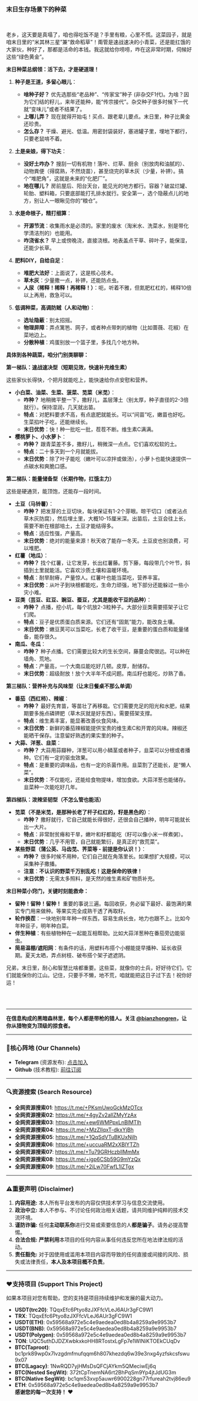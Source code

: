 ### 末日生存场景下的种菜

<br>

老乡，这天要是真塌了，咱也得吃饭不是？手里有粮，心里不慌。这菜园子，就是咱末日里的“米其林三星”兼“救命稻草”！甭管是速战速决的小青菜，还是能扛饿的大家伙，种好了，那都是活命的本钱。我这就给你唠唠，咋在这非常时期，伺候好这些“绿色黄金”。

**末日种菜总纲领：活下去，才是硬道理！**

1. **种子是王道，多留心眼儿**：

   * **啥种子好？** 优先选那些“老品种”、“传家宝”种子 (非杂交F1代)。为啥？因为它们结的籽儿，来年还能种，能“传宗接代”。杂交种子很多时候下一代就“变味儿”或者不结果了。
   * **上哪儿弄？** 现在就得开始屯！买点、跟老辈儿要点。末日里，种子比黄金还珍贵。
   * **怎么存？** 干燥、避光、低温。用密封袋装好，塞进罐子里，埋地下都行，只要老鼠啃不着。
2. **土是亲娘，得下功夫**：

   * **没好土咋办？** 搜刮一切有机物！落叶、烂草、厨余（别放肉和油腻的）、动物粪便（得腐熟，不然烧苗），甚至烧完的草木灰（少量，补钾）。搞个“堆肥角”，这就是未来的“化肥厂”。
   * **地在哪儿？** 房前屋后、阳台天台，能见光的地方都行。容器？破盆烂罐、轮胎、塑料箱，只要底部能打孔排水就行。安全第一，选个隐蔽点儿的地方，别让人一眼瞅见你的“粮仓”。
3. **水是命根子，精打细算**：

   * **开源节流**：收集雨水是必须的。家里的废水（淘米水、洗菜水，别是带化学清洁剂的）也能用。
   * **咋浇省水？** 早上或傍晚浇，直接浇根。地表盖点干草、碎叶子，能保湿，还能少长草。
4. **肥料DIY，自给自足**：

   * **堆肥大法好**：上面说了，这是核心技术。
   * **草木灰**：少量撒一点，补钾，还能防点虫。
   * **人尿（稀释！稀释！再稀释！）**：呃，听着不雅，但氮肥杠杠的，稀释10倍以上再用，救急可以。
5. **低调种菜，高调防贼（人和动物）**：

   * **选址隐蔽**：别太招摇。
   * **物理屏障**：弄点篱笆、网子，或者种点带刺的植物（比如蔷薇、花椒）在菜地边上。
   * **分散种植**：鸡蛋别放一个篮子里，多找几个地方种。

**具体到各种蔬菜，咱分门别类聊聊：**

**第一梯队：速战速决型（短期见效，快速补充维生素）**

这些家伙长得快，个把月就能吃上，能快速给你点安慰和营养。

* **小白菜、油菜、生菜、菠菜、苋菜（米苋）**：
  * **咋种？** 地稍微平整一下，撒籽儿，盖层薄土（别太厚，种子直径的2-3倍就行）。保持湿润，几天就出苗。
  * **特点**：对肥料要求不高，有点底肥就能长。可以“间苗”吃，嫩苗也好吃。生菜掐叶子吃，还能继续长。
  * **末日优势**：快！种一批吃一批，茬茬不断。维生素C满满。
* **樱桃萝卜、小水萝卜**：
  * **咋种？** 跟青菜差不多，撒籽儿，稍微深一点点。它们喜欢松软的土。
  * **特点**：二十多天到一个月就能拔。
  * **末日优势**：除了叶子能吃（嫩叶可以凉拌或做汤），小萝卜也能快速提供一点碳水和爽脆口感。

**第二梯队：能量储备型（长期作物，扛饿主力）**

这些是硬通货，能顶饱，还能存一段时间。

* **土豆（马铃薯）**：
  * **咋种？** 把发芽的土豆切块，每块保证有1-2个芽眼。晾干切口（或者沾点草木灰防腐），然后埋土里，大概10-15厘米深。出苗后，土豆会往上长，需要不断在根部培土，土豆才能结得多。
  * **特点**：适应性强，产量高。
  * **末日优势**：绝对的能量来源！秋天收了能存一冬天。土豆皮也别浪费，可以堆肥。
* **红薯（地瓜）**：
  * **咋种？** 找个红薯，让它发芽，长出红薯藤。剪下藤，每段带几个叶节，斜插到土里就能活。它喜欢沙质土壤和温暖环境。
  * **特点**：耐旱耐瘠，产量惊人。红薯叶也能当菜吃，营养丰富。
  * **末日优势**：从叶子到块根都能吃，生命力顽强，地下部分还能躲过一些小灾小难。
* **豆类（芸豆、豇豆、豌豆、蚕豆，尤其是能收干豆的品种）**：
  * **咋种？** 点播，挖小坑，每个坑放2-3粒种子。大部分豆类需要搭架子让它们爬。
  * **特点**：豆子是优质蛋白质来源。它们还有“固氮”能力，能改良土壤。
  * **末日优势**：嫩豆荚可以当菜吃，长老了收干豆，是重要的蛋白质和能量储备，能存很久。
* **南瓜、冬瓜**：
  * **咋种？** 种子点播。它们需要比较大的生长空间，藤蔓会爬很远。可以种在墙角、荒地。
  * **特点**：产量高，一个大南瓜能吃好几顿。皮厚，耐储存。
  * **末日优势**：超级耐放！放个大半年不成问题。南瓜籽也能吃，炒熟了香。

**第三梯队：营养补充与风味型（让末日餐桌不那么单调）**

* **番茄（西红柿）、辣椒**：
  * **咋种？** 最好先育苗，等苗壮了再移栽。它们需要充足的阳光和水肥，结果期要多施点磷钾肥（草木灰就是好东西）。需要搭架支撑。
  * **特点**：维生素丰富，能显著改善伙食风味。
  * **末日优势**：新鲜的番茄辣椒能提供宝贵的维生素C和开胃的风味。辣椒还能晒干保存。注意留好熟透的果实里的种子。
* **大蒜、洋葱、韭菜**：
  * **咋种？** 大蒜用蒜瓣种，洋葱可以用小鳞茎或者种子，韭菜可以分根或者播种。它们有一定的驱虫效果。
  * **特点**：是重要的调味品，也有一定的杀菌作用。韭菜割了还能长，是“懒人菜”。
  * **末日优势**：不仅能吃，还能给食物提味，增加食欲。大蒜洋葱也能储存。韭菜种一次能吃好几年。

**第四梯队：泼辣坚韧型（不怎么管也能活）**

* **苋菜（不是米苋，是那种长老了杆子红红的，籽是黑色的）**：
  * **咋种？** 撒籽就行，它自己就能长得很好，还很会自己播种，明年可能就长出一大片。
  * **特点**：非常耐贫瘠和干旱，嫩叶和籽都能吃（籽可以像小米一样煮粥）。
  * **末日优势**：几乎不用管，自己就能繁衍，是真正的“救荒菜”。
* **某些野菜（蒲公英、马齿苋、荠菜等 - 前提是你认识！）**：
  * **咋种？** 很多时候不用种，它们自己就在角落里长。如果想扩大规模，可以采集种子撒播。
  * **注意**：**不认识的野菜千万别乱吃！这是保命的铁律！**
  * **末日优势**：无需太多照料，是天然的维生素和矿物质补充。

**末日种菜小窍门，关键时刻能救命：**

* **留种！留种！留种！** 重要的事说三遍。每回收获，务必留下最好、最饱满的果实专门用来做种。等果实完全成熟干透了再取籽。
* **轮作换茬**：一块地别年年种一样东西，容易生病长虫，地力也跟不上。比如今年种豆子，明年种白菜。
* **伴生种植**：有些植物种在一起能互相帮助。比如大蒜洋葱种在番茄旁边能驱虫。
* **简易温棚/遮阳网**：有条件的话，用塑料布搭个小棚能提早播种、延长收获期。夏天太晒，弄点树枝、破布搭个架子遮遮阴。

兄弟，末日里，耐心和智慧比啥都重要。这些菜，就像你的士兵，好好待它们，它们就能保你的江山。记住，只要手不懒，地不荒，咱就能把这日子过下去！祝你好运！

<br>

<br>

---



**在信息构成的黑暗森林里，每个人都是带枪的猎人。关注 [@bianzhongren](https://t.me/bianzhongren)，让你从猎物变为顶级的掠食者。**

---

### **📢核心阵地 (Our Channels)**

* **Telegram** (资源发布): [点击加入](https://t.me/zzkdm)
* **Github** (技术教程): [前往订阅](https://github.com/zzkdm888)

---

### **🔍资源搜索 (Search Resource)**

* **全网资源搜索01**: https://t.me/+PKsmUwoGckMzOTcx
* **全网资源搜索02**: https://t.me/+4gyZv2aIlZMyYzAx
* **全网资源搜索03**: https://t.me/+ew6WMPpxLnBlMTlh
* **全网资源搜索04**: https://t.me/+MzZlIqxT-dkxYjBh
* **全网资源搜索05**: https://t.me/+1QqSdVTuBKUxNjlh
* **全网资源搜索06**: https://t.me/+uccuaRM2xXBlYTZh
* **全网资源搜索07**: https://t.me/+Tu79GRHczbllMmMx
* **全网资源搜索08**: https://t.me/+igp6CSb59G9mYzQx
* **全网资源搜索09**: https://t.me/+2iLw70FwfL1lZTgx

---

### **⚠️重要声明 (Disclaimer)**

1. **内容用途:** 本人所有平台发布的内容仅供技术学习与信息交流使用。
2. **政治中立:** 本人不参与、不讨论任何政治相关话题，请共同维护纯粹的技术交流环境。
3. **谨防诈骗:** 任何**主动联系你**进行交易或索要信息的人**都是骗子**。请务必提高警惕。
4. **合法合规:** **严禁利用**本项目的任何内容从事任何违反您所在地法律法规的活动。
5. **责任豁免:** 对于因使用或滥用本项目内容而导致的任何直接或间接的风险、损失或法律责任，**本人及本项目概不负责**。

---

### **❤️支持项目 (Support This Project)**

如果本项目对您有帮助，您的支持是项目持续维护和发展的最大动力。

* **USDT(trc20)**: TQqxEfc6Ptyo8zJXFfcVLeJ6AUr3gFC9W1
* **TRX**: TQqxEfc6Ptyo8zJXFfcVLeJ6AUr3gFC9W1
* **USDT(ETH)**: 0x59568a972e5c4e9aedea0ed8b4a8259a9e9953b7
* **USDT(BNB)**: 0x59568a972e5c4e9aedea0ed8b4a8259a9e9953b7
* **USDT(Polygen)**: 0x59568a972e5c4e9aedea0ed8b4a8259a9e9953b7
* **TON**: UQC5uthDJDZXwbkxkoHH8RTostxLgFp7e1WINiKTOEkCUqDv
* **BTC(Taproot)**: bc1prk89wp0x7lvzgdmfmufqqm6h807khezdq6w39e3nxg4yzfskcsfswu9x07
* **BTC(Lagacy)**: 1NwRQD7yjHMsDsQFCjAYkm5QMeciwEj6q
* **BTC(Nested SegWit)**: 372tCpTnemNA6rt2BhPqSm9Yp4jtJdUG3m
* **BTC(Native SegWit)**: bc1qm53xvp5auwr6900228gn77rfureah2tvj86eu9
* **ETH**: 0x59568a972e5c4e9aedea0ed8b4a8259a9e9953b7
  <br>
  **感谢您的每一次支持！ ❤️**
